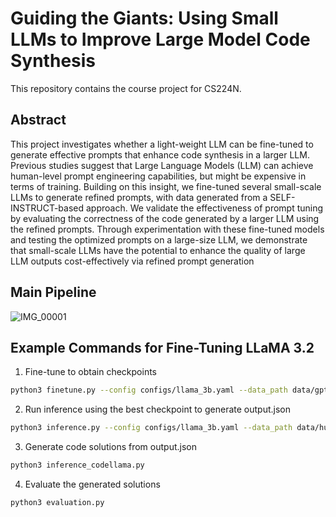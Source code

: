 # Guiding the Giants: Using Small LLMs to Improve Large Model Code Synthesis

This repository contains the course project for CS224N.

## Abstract
This project investigates whether a light-weight LLM can be fine-tuned to generate
effective prompts that enhance code synthesis in a larger LLM. Previous studies
suggest that Large Language Models (LLM) can achieve human-level prompt
engineering capabilities, but might be expensive in terms of training. Building
on this insight, we fine-tuned several small-scale LLMs to generate refined prompts,
with data generated from a SELF-INSTRUCT-based approach. We validate the
effectiveness of prompt tuning by evaluating the correctness of the code generated
by a larger LLM using the refined prompts. Through experimentation with these
fine-tuned models and testing the optimized prompts on a large-size LLM, we
demonstrate that small-scale LLMs have the potential to enhance the quality of
large LLM outputs cost-effectively via refined prompt generation

## Main Pipeline
![IMG_00001](https://github.com/user-attachments/assets/c72cd656-bed4-4167-aa29-177550bddfce)

## Example Commands for Fine-Tuning LLaMA 3.2
1. Fine-tune to obtain checkpoints
```bash
python3 finetune.py --config configs/llama_3b.yaml --data_path data/gpt4_generations/fixed_prompts.json
```
2. Run inference using the best checkpoint to generate output.json
```bash
python3 inference.py --config configs/llama_3b.yaml --data_path data/human_eval_data_ambiguity_with_soln_new.json
```
3. Generate code solutions from output.json
```bash
python3 inference_codellama.py
```
4. Evaluate the generated solutions
```bash
python3 evaluation.py
```


